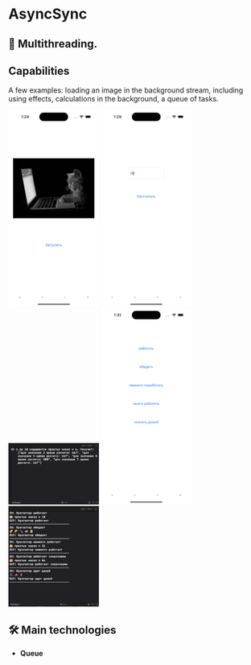 # AsyncSync

## 🚦 Multithreading. 

## Capabilities
<p>A few examples: loading an image in the background stream, including using effects, calculations in the background, a queue of tasks.</p>

<p>
 <img style="width: 180px;" src="https://github.com/NovikovaOlga/AsyncSync/blob/main/screens/screen1.png">
 <img style="width: 180px;" src="https://github.com/NovikovaOlga/AsyncSync/blob/main/screens/screen2.png">
 <img style="width: 180px;" src="https://github.com/NovikovaOlga/AsyncSync/blob/main/screens/screen3.png">
 <img style="width: 180px;" src="https://github.com/NovikovaOlga/AsyncSync/blob/main/screens/screen4.png">
 <img style="width: 180px;" src="https://github.com/NovikovaOlga/AsyncSync/blob/main/screens/screen5.png">
<p>

## 🛠️ Main technologies
 - **Queue**

